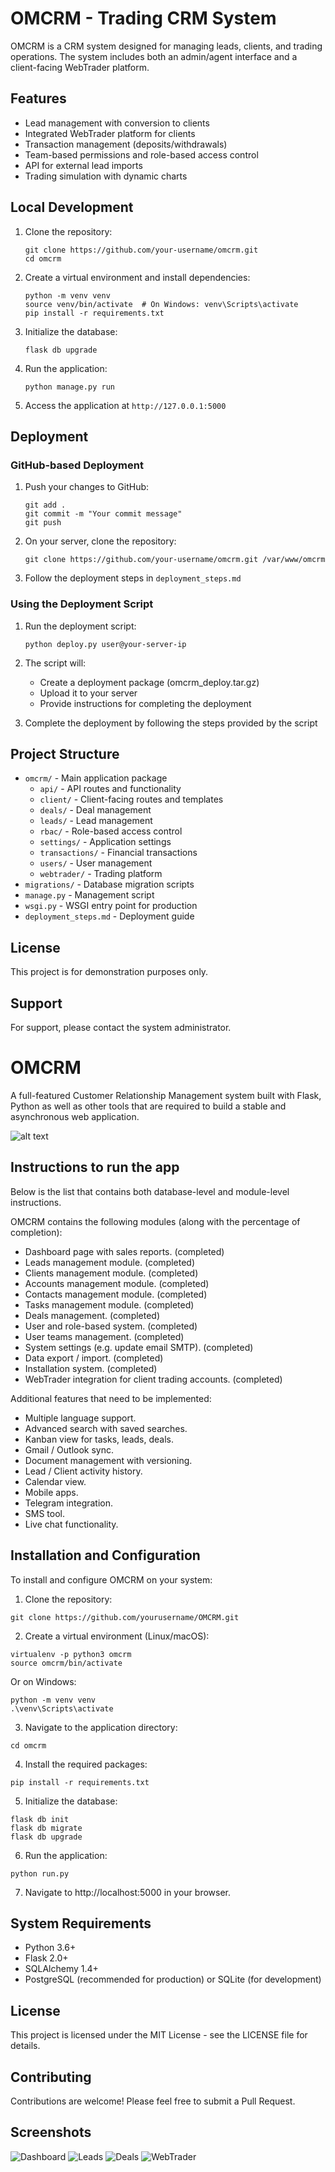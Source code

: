 # OMCRM - Trading CRM System

OMCRM is a CRM system designed for managing leads, clients, and trading operations. The system includes both an admin/agent interface and a client-facing WebTrader platform.

## Features

- Lead management with conversion to clients
- Integrated WebTrader platform for clients
- Transaction management (deposits/withdrawals)
- Team-based permissions and role-based access control
- API for external lead imports
- Trading simulation with dynamic charts

## Local Development

1. Clone the repository:
   ```
   git clone https://github.com/your-username/omcrm.git
   cd omcrm
   ```

2. Create a virtual environment and install dependencies:
   ```
   python -m venv venv
   source venv/bin/activate  # On Windows: venv\Scripts\activate
   pip install -r requirements.txt
   ```

3. Initialize the database:
   ```
   flask db upgrade
   ```

4. Run the application:
   ```
   python manage.py run
   ```

5. Access the application at `http://127.0.0.1:5000`

## Deployment

### GitHub-based Deployment

1. Push your changes to GitHub:
   ```
   git add .
   git commit -m "Your commit message"
   git push
   ```

2. On your server, clone the repository:
   ```
   git clone https://github.com/your-username/omcrm.git /var/www/omcrm
   ```

3. Follow the deployment steps in `deployment_steps.md`

### Using the Deployment Script

1. Run the deployment script:
   ```
   python deploy.py user@your-server-ip
   ```

2. The script will:
   - Create a deployment package (omcrm_deploy.tar.gz)
   - Upload it to your server
   - Provide instructions for completing the deployment

3. Complete the deployment by following the steps provided by the script

## Project Structure

- `omcrm/` - Main application package
  - `api/` - API routes and functionality
  - `client/` - Client-facing routes and templates
  - `deals/` - Deal management 
  - `leads/` - Lead management
  - `rbac/` - Role-based access control
  - `settings/` - Application settings
  - `transactions/` - Financial transactions
  - `users/` - User management
  - `webtrader/` - Trading platform
- `migrations/` - Database migration scripts
- `manage.py` - Management script
- `wsgi.py` - WSGI entry point for production
- `deployment_steps.md` - Deployment guide

## License

This project is for demonstration purposes only.

## Support

For support, please contact the system administrator.

# OMCRM

A full-featured Customer Relationship Management system built with 
Flask, Python as well as other tools that are required to build a stable and asynchronous web application.

![alt text](https://i.ibb.co/BsWm9Kf/omcrm-demo1.gif)

## Instructions to run the app

Below is the list that contains both database-level and module-level instructions.

OMCRM contains the following modules (along with the
percentage of completion):

- Dashboard page with sales reports. (completed)
- Leads management module. (completed)
- Clients management module. (completed)
- Accounts management module. (completed)
- Contacts management module. (completed)
- Tasks management module. (completed)
- Deals management. (completed)
- User and role-based system. (completed)
- User teams management. (completed)
- System settings (e.g. update email SMTP). (completed)
- Data export / import. (completed)
- Installation system. (completed)
- WebTrader integration for client trading accounts. (completed)

Additional features that need to be implemented:

- Multiple language support.
- Advanced search with saved searches.
- Kanban view for tasks, leads, deals.
- Gmail / Outlook sync.
- Document management with versioning.
- Lead / Client activity history.
- Calendar view.
- Mobile apps.
- Telegram integration.
- SMS tool.
- Live chat functionality.

## Installation and Configuration

To install and configure OMCRM on your system:

1. Clone the repository:

```
git clone https://github.com/yourusername/OMCRM.git
```

2. Create a virtual environment (Linux/macOS):

```
virtualenv -p python3 omcrm
source omcrm/bin/activate
```

Or on Windows:
```
python -m venv venv
.\venv\Scripts\activate
```

3. Navigate to the application directory:
```
cd omcrm
```

4. Install the required packages:
```
pip install -r requirements.txt
```

5. Initialize the database:
```
flask db init
flask db migrate
flask db upgrade
```

6. Run the application:
```
python run.py
```

7. Navigate to http://localhost:5000 in your browser.

## System Requirements

- Python 3.6+
- Flask 2.0+
- SQLAlchemy 1.4+
- PostgreSQL (recommended for production) or SQLite (for development)

## License

This project is licensed under the MIT License - see the LICENSE file for details.

## Contributing

Contributions are welcome! Please feel free to submit a Pull Request.

## Screenshots

![Dashboard](https://example.com/dashboard.png)
![Leads](https://example.com/leads.png)
![Deals](https://example.com/deals.png)
![WebTrader](https://example.com/webtrader.png)



